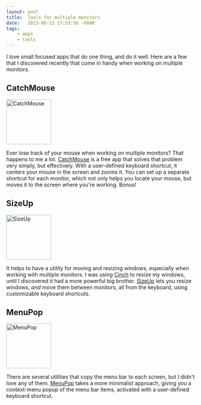 ```yaml
---
layout: post
title:  Tools for multiple monitors
date:   2013-06-12 17:53:56 -0600
tags:
    - apps
    - tools
---
```


I love small focused apps that do one thing, and do it well. Here are a few that I discovered recently that come in handy when working on multiple monitors.

## CatchMouse

<a href="http://ftnew.com/catchmouse.html" target="_blank"><img class="      alignleft" title="CatchMouse" alt="CatchMouse" src="http://a5.mzstatic.com/us/r1000/087/Purple/v4/31/87/e8/3187e836-3305-5b22-8631-83f608442d10/icon.175x175-75.png" width="120" height="auto" /></a>

Ever lose track of your mouse when working on multiple monitors? That happens to me a lot. <a href="http://ftnew.com/catchmouse.html" target="_blank">CatchMouse</a> is a free app that solves that problem very simply, but effectively. With a user-defined keyboard shortcut, it centers your mouse in the screen and zooms it. You can set up a separate shortcut for each monitor, which not only helps you locate your mouse, but moves it to the screen where you're working. Bonus!

## SizeUp

<a href="http://www.irradiatedsoftware.com/sizeup/" target="_blank"><img class="   alignleft" title="SizeUp" alt="SizeUp" src="http://www.irradiatedsoftware.com/images/app-sizeup.png" width="120" height="auto" /></a>

It helps to have a utility for moving and resizing windows, especially when working with multiple monitors. I was using <a href="http://www.irradiatedsoftware.com/cinch/" target="_blank">Cinch</a> to resize my windows, until I discovered it had a more powerful big brother. <a href="http://www.irradiatedsoftware.com/sizeup/" target="_blank">SizeUp</a> lets you resize windows, *and* move them between monitors, all from the keyboard, using customizable keyboard shortcuts.

## MenuPop

<a href="http://www.binarybakery.com/product.php?app=menupop" target="_blank"><img class="alignleft" title="MenuPop" alt="MenuPop" src="http://www.binarybakery.com/images/mp-main.png" width="120" height="auto" /></a>

There are several utilities that copy the menu bar to each screen, but I didn't love any of them. <a href="http://www.binarybakery.com/product.php?app=menupop" target="_blank">MenuPop</a> takes a more minimalist approach, giving you a context-menu popup of the menu bar items, activated with a user-defined keyboard shortcut.
